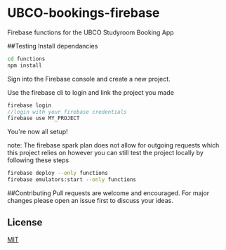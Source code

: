 # UBCO-bookings-firebase

Firebase functions for the UBCO Studyroom Booking App

##Testing
Install dependancies

```bash
cd functions
npm install
```

Sign into the Firebase console and create a new project.

Use the firebase cli to login and link the project you made

```javascript
firebase login
//login with your firebase credentials
firebase use MY_PROJECT
```

You're now all setup!

note: The firebase spark plan does not allow for outgoing
requests which this project relies on however you can still
test the project locally by following these steps

```bash
firebase deploy --only functions
firebase emulators:start --only functions
```

##Contributing
Pull requests are welcome and encouraged. For major changes please open an issue first to discuss your ideas.

## License

[MIT](https://choosealicense.com/licenses/mit/)

